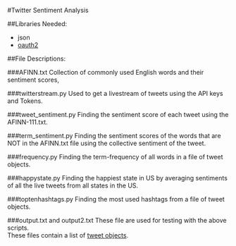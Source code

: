 #Twitter Sentiment Analysis

##Libraries Needed:
- json
- [oauth2](https://pypi.python.org/pypi/oauth2/)

##File Descriptions:

###AFINN.txt
Collection of commonly used English words and their sentiment scores,

###twitterstream.py
Used to get a livestream of tweets using the API keys and Tokens.

###tweet_sentiment.py
Finding the sentiment score of each tweet using the AFINN-111.txt.

###term_sentiment.py
Finding the sentiment scores of the words that are NOT in the AFINN.txt file using the collective sentiment of the tweet.

###frequency.py
Finding the term-frequency of all words in a file of tweet objects.

###happystate.py
Finding the happiest state in US by averaging sentiments of all the live tweets from all states in the US.

###toptenhashtags.py
Finding the most used hashtags from a file of tweet objects.

###output.txt and output2.txt
These file are used for testing with the above scripts.  
These files contain a list of [tweet objects](https://dev.twitter.com/overview/api/tweets).

